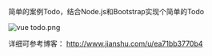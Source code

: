 简单的案例Todo，结合Node.js和Bootstrap实现个简单的Todo

![vue todo.png](http://upload-images.jianshu.io/upload_images/2608779-6485b7f20fdd0eac.png?imageMogr2/auto-orient/strip%7CimageView2/2/w/1240)

详细可参考博客：
http://www.jianshu.com/u/ea71bb3770b4

